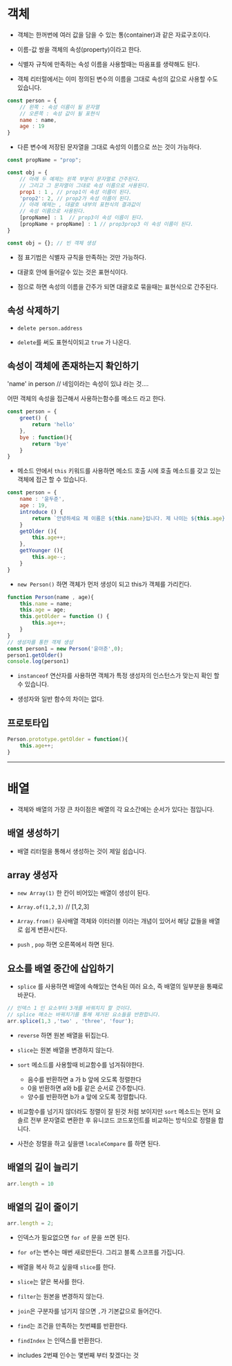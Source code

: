 # 객체

- 객체는 한꺼번에 여러 값을 담을 수 있는 통(container)과 같은 자료구조이다.

- 이름-값 쌍을 객체의 속성(property)이라고 한다.

- 식별자 규칙에 만족하는 속성 이름을 사용할때는 따옴표를 생략해도 된다.

- 객체 리터럴에서는 이미 정의된 변수의 이름을 그대로 속성의 값으로 사용할 수도 있습니다.


```js
const person = {
    // 왼쪽 : 속성 이름이 될 문자열
    // 오른쪽 : 속성 값이 될 표현식
    name : name,
    age : 19
}
```

- 다른 변수에 저장된 문자열을 그대로 속성의 이름으로 쓰는 것이 가능하다.

```js
const propName = "prop";

const obj = {
    // 아래 두 예제는 왼쪽 부분이 문자열로 간주된다.
    // 그리고 그 문자열이 그대로 속성 이름으로 사용된다.
    prop1 : 1 , // prop1이 속성 이름이 된다.
    'prop2': 2, // prop2가 속성 이름이 된다.
    // 아래 예제는 , 대괄호 내부의 표현식의 결과값이
    // 속성 이름으로 사용된다.
    [propName] : 1  // prop3이 속성 이름이 된다.
    [propName + propName] : 1 // prop3prop3 이 속성 이름이 된다. 
}
```

```js
const obj = {}; // 빈 객체 생성
```

- 점 표기법은 식별자 규칙을 만족하는 것만 가능하다.

- 대괄호 안에 들어갈수 있는 것은 표현식이다.

- 점으로 하면 속성의 이름을 간주가 되면 대괄호로 묶을때는 표현식으로 간주된다.

## 속성 삭제하기 

- `delete person.address` 

- `delete`를 써도 표현식이되고 `true` 가 나온다.

## 속성이 객체에 존재하는지 확인하기

'name' in person // 네임이라는 속성이 있냐 라는 것....

어떤 객체의 속성을 접근해서 사용하는함수를 메소드 라고 한다.

```js
const person = {
    greet() {
        return 'hello'
    },
    bye : function(){
        return 'bye'
    }
}
```

- 메소드 안에서 `this` 키워드를 사용하면 메소드 호출 시에 호출 메소드를 갖고 있는 객체에 접근 할 수 있습니다. 

```js
const person = {
    name : '윤두준',
    age : 19,
    introduce () {
        return `안녕하세요 제 이름은 ${this.name}입니다. 제 나이는 ${this.age}살 입니다.`
    }
    getOlder (){
        this.age++;
    },
    getYounger (){
        this.age--;
    }
}
```

- `new Person()` 하면 객체가 먼저 생성이 되고 this가 객체를 가리킨다.

```js
function Person(name , age){
    this.name = name;
    this.age = age;
    this.getOlder = function () {
        this.age++;
    }
}
// 생성자를 통한 객체 생성
const person1 = new Person('윤아준',0);
person1.getOlder()
console.log(person1)
```

- `instanceof` 연산자를 사용하면 객체가 특정 생성자의 인스턴스가 맞는지  확인 할 수 있습니다.

- 생성자와 일반 함수의 차이는 없다. 

## 프로토타입 

```js
Person.prototype.getOlder = function(){
    this.age++;
}
```

- - -

# 배열

- 객체와 배열의 가장 큰 차이점은 배열의 각 요소간에는 순서가 있다는 점입니다.

## 배열 생성하기

- 배열 리터럴을 통해서 생성하는 것이 제일 쉽습니다.

## array 생성자

- `new Array(1)` 한 칸이 비어있는 배열이 생성이 된다.

- `Array.of(1,2,3)` // [1,2,3]

- `Array.from()` 유사배열 객체와 이터러블 이라는 개념이 있어서 해당 값들을 배열로 쉽게 변환시킨다.

- `push` , `pop` 하면 오른쪽에서 하면 된다.

## 요소를 배열 중간에 삽입하기

- `splice` 를 사용하면 배열에 속해있는 연속된 여러 요소, 즉 배열의 일부분을 통쨰로 바꾼다.

```js
// 인덱스 1 인 요소부터 3개를 바꿔치지 할 것이다.
// splice 메소는 바꿔치기를 통해 제거된 요소들을 반환합니다.
arr.splice(1,3 ,'two' , 'three', 'four');
```

- `reverse` 하면 원본 배열을 뒤집는다.

- `slice`는 원본 배열을 변경하지 않는다.

- `sort` 메소드를 사용할때 비교함수를 넘겨줘야한다.
    - 음수를 반환하면 a 가 b 앞에 오도록 정렬한다
    - 0을 반환하면 a와 b를 같은 순서로 간주합니다.
    - 양수를 반환하면 b가 a 앞에 오도록 정렬합니다.

- 비교함수를 넘기지 않더라도 정렬이 잘 된것 처럼 보이지만 `sort` 메소드는 먼저 요솔르 전부 문자열로 변환한 후 유니코드 코드포인트를 비교하는 방식으로 정렬을 합니다. 

- 사전순 정렬을 하고 싶을땐 `localeCompare` 를 하면 된다. 

## 배열의 길이 늘리기 

```js
arr.length = 10
```

## 배열의 길이 줄이기

```js
arr.length = 2;
```

- 인덱스가 필요없으면 `for of` 문을 쓰면 된다.

- `for of`는 변수는 매번 새로만든다. 그리고 블록 스코프를 가집니다.

- 배열을 복사 하고 싶을때 `slice`를 한다.

- `slice`는 얕은 복사를 한다.

- `filter`는 원본을 변경하지 않는다.

- `join`은 구분자를 넘기지 않으면 `,`가 기본값으로 들어간다.

- `find`는 조건을 만족하는 첫번쨰를 반환한다.

- `findIndex` 는 인덱스를 반환한다.

- includes 2번쨰 인수는 몇번째 부터 찾겠다는 것

